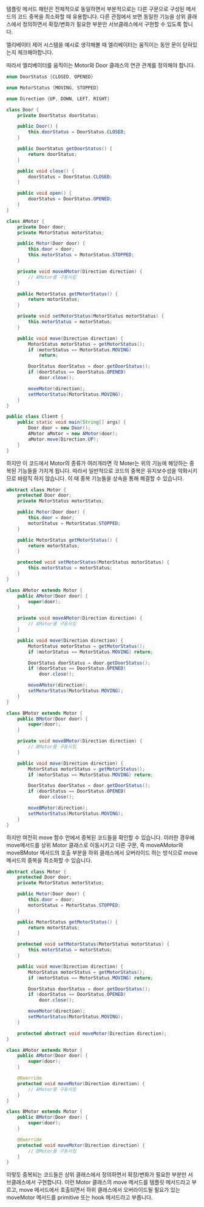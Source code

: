 템플릿 메서드 패턴은 전체적으로 동일하면서 부분적으로는 다른 구문으로 구성된 메서드의 코드 중복을 최소화할 때 유용합니다. 다른 관점에서 보면 동일한 기능을 상위 클래스에서 정의하면서 확장/변화가 필요한 부분만
서브클래스에서 구현할 수 있도록 합니다.

엘리베이터 제어 시스템을 예시로 생각해볼 때 엘리베이터는 움직이는 동안 문이 닫혀있는지 체크해야합니다.

따라서 엘리베이터를 움직이는 Motor와 Door 클래스의 연관 관계를 정의해야 합니다.

```java
enum DoorStatus {CLOSED, OPENED}

enum MotorStatus {MOVING, STOPPED}

enum Direction {UP, DOWN, LEFT, RIGHT}

class Door {
    private DoorStatus doorStatus;

    public Door() {
        this.doorStatus = DoorStatus.CLOSED;
    }

    public DoorStatus getDoorStatus() {
        return doorStatus;
    }

    public void close() {
        doorStatus = DoorStatus.CLOSED;
    }

    public void open() {
        doorStatus = DoorStatus.OPENED;
    }
}

class AMotor {
    private Door door;
    private MotorStatus motorStatus;

    public Motor(Door door) {
        this.door = door;
        this.motorStatus = MotorStatus.STOPPED;
    }

    private void moveAMotor(Direction direction) {
        // AMotor를 구동시킴
    }

    public MotorStatus getMotorStatus() {
        return motorStatus;
    }

    private void setMotorStatus(MotorStatus motorStatus) {
        this.motorStatus = motorStatus;
    }

    public void move(Direction direction) {
        MotorStatus motorStatus = getMotorStatus();
        if (motorStatus == MotorStatus.MOVING)
            return;

        DoorStatus doorStatus = door.getDoorStatus();
        if (doorStatus == DoorStatus.OPENED)
            door.close();

        moveMotor(direction);
        setMotorStatus(MotorStatus.MOVING);
    }
}

public class Client {
    public static void main(String[] args) {
        Door door = new Door();
        AMotor aMotor = new AMotor(door);
        aMotor.move(Direction.UP);
    }
}
```

하지만 이 코드에서 Motor의 종류가 여러개라면 각 Moter는 위의 기능에 해당하는 중복된 기능들을 가지게 됩니다. 
따라서 일반적으로 코드의 중복은 유지보수성을 악화시키므로 바람직 하지 않습니다. 이 때 중복 기능들을 상속을 통해 해결할 수 있습니다.

```java
abstract class Motor {
    protected Door door;
    private MotorStatus motorStatus;

    public Motor(Door door) {
        this.door = door;
        motorStatus = MotorStatus.STOPPED;
    }

    public MotorStatus getMotorStatus() {
        return motorStatus;
    }

    protected void setMotorStatus(MotorStatus motorStatus) {
        this.motorStatus = motorStatus;
    }
}

class AMotor extends Motor {
    public AMotor(Door door) {
        super(door);
    }

    private void moveAMotor(Direction direction) {
        // AMotor를 구동시킴
    }

    public void move(Direction direction) {
        MotorStatus motorStatus = getMotorStatus();
        if (motorStatus == MotorStatus.MOVING) return;

        DoorStatus doorStatus = door.getDoorStatus();
        if (doorStatus == DoorStatus.OPENED)
            door.close();

        moveAMotor(direction);
        setMotorStatus(MotorStatus.MOVING);
    }
}

class BMotor extends Motor {
    public BMotor(Door door) {
        super(door);
    }

    private void moveBMotor(Direction direction) {
        // BMotor를 구동시킴
    }

    public void move(Direction direction) {
        MotorStatus motorStatus = getMotorStatus();
        if (motorStatus == MotorStatus.MOVING) return;

        DoorStatus doorStatus = door.getDoorStatus();
        if (doorStatus == DoorStatus.OPENED)
            door.close();

        moveBMotor(direction);
        setMotorStatus(MotorStatus.MOVING);
    }
}
```

하지만 여전히 move 함수 안에서 중복된 코드들을 확인할 수 있습니다. 이러한 경우에 move메서드를 상위 Motor 클래스로 이동시키고 다른 구문, 
즉 moveAMotor와 moveBMotor 메서드의 호출 부분을 하위 클래스에서 오버라이드 하는 방식으로 move 메서드의 중복을 최소화할 수 있습니다.

```java
abstract class Motor {
    protected Door door;
    private MotorStatus motorStatus;

    public Motor(Door door) {
        this.door = door;
        motorStatus = MotorStatus.STOPPED;
    }

    public MotorStatus getMotorStatus() {
        return motorStatus;
    }

    protected void setMotorStatus(MotorStatus motorStatus) {
        this.motorStatus = motorStatus;
    }

    public void move(Direction direction) {
        MotorStatus motorStatus = getMotorStatus();
        if (motorStatus == MotorStatus.MOVING) return;

        DoorStatus doorStatus = door.getDoorStatus();
        if (doorStatus == DoorStatus.OPENED)
            door.close();

        moveMotor(direction);
        setMotorStatus(MotorStatus.MOVING);
    }

    protected abstract void moveMotor(Direction direction);
}

class AMotor extends Motor {
    public AMotor(Door door) {
        super(door);
    }

    @Override
    protected void moveMotor(Direction direction) {
        // AMotor를 구동시킴
    }
}

class BMotor extends Motor {
    public BMotor(Door door) {
        super(door);
    }

    @Override
    protected void moveMotor(Direction direction) {
        // BMotor를 구동시킴
    }
}
```

이렇듯 중복되는 코드들은 상위 클래스에서 정의하면서 확장/변화가 필요한 부분만 서브클래스에서 구현합니다. 
이런 Motor 클래스의 move 메서드를 템플릿 메서드라고 부르고, move 메서드에서 호출되면서 하위 클래스에서 
오버라이드될 필요가 있는 moveMotor 메서드를 primitive 또는 hook 메서드라고 부릅니다.